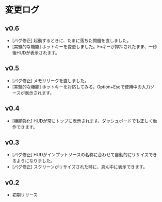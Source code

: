 # 変更ログ

## v0.6
- [バグ修正] 起動するときに、たまに落ちた問題を直しました。
- [実験的な機能] ホットキーを変更しました。Fnキーが押押されたまま、一秒後HUDが表示されます。

## v0.5
- [バグ修正] メモリリークを直しました。
- [実験的な機能] ホットキーを対応してみる。Option+Escで使用中の入力ソースが表示されます。

## v0.4
- [機能強化] HUDが常にトップに表示されます。ダッシュボードでも正しく動作できます。

## v0.3
- [バグ修正] HUDがインプットソースの名称に合わせて自動的にリサイズできるようになりました。
- [バグ修正] スクリーンがリサイズされた時に、真ん中に表示できます。

## v0.2
- 初期リリース
